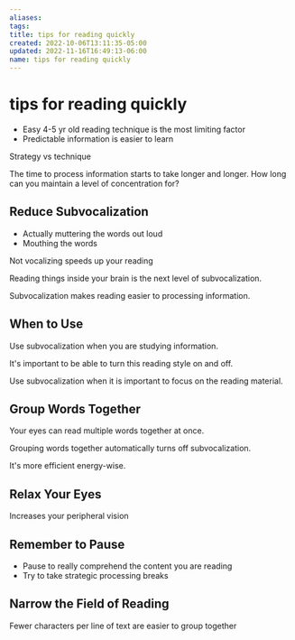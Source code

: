 ```yaml
---
aliases: 
tags: 
title: tips for reading quickly
created: 2022-10-06T13:11:35-05:00
updated: 2022-11-16T16:49:13-06:00
name: tips for reading quickly
---
```

# tips for reading quickly

- Easy 4-5 yr old reading technique is the most limiting factor
- Predictable information is easier to learn

Strategy vs technique

The time to process information starts to take longer and longer.
How long can you maintain a level of concentration for?

## Reduce Subvocalization
- Actually muttering the words out loud
- Mouthing the words

Not vocalizing speeds up your reading

Reading things inside your brain is the next level of subvocalization.

Subvocalization makes reading easier to processing information.

## When to Use
Use subvocalization when you are studying information.

It's important to be able to turn this reading style on and off.

Use subvocalization when it is important to focus on the reading material.

## Group Words Together
Your eyes can read multiple words together at once.

Grouping words together automatically turns off subvocalization.

It's more efficient energy-wise.

## Relax Your Eyes
Increases your peripheral vision

## Remember to Pause
- Pause to really comprehend the content you are reading
- Try to take strategic processing breaks

## Narrow the Field of Reading
Fewer characters per line of text are easier to group together
